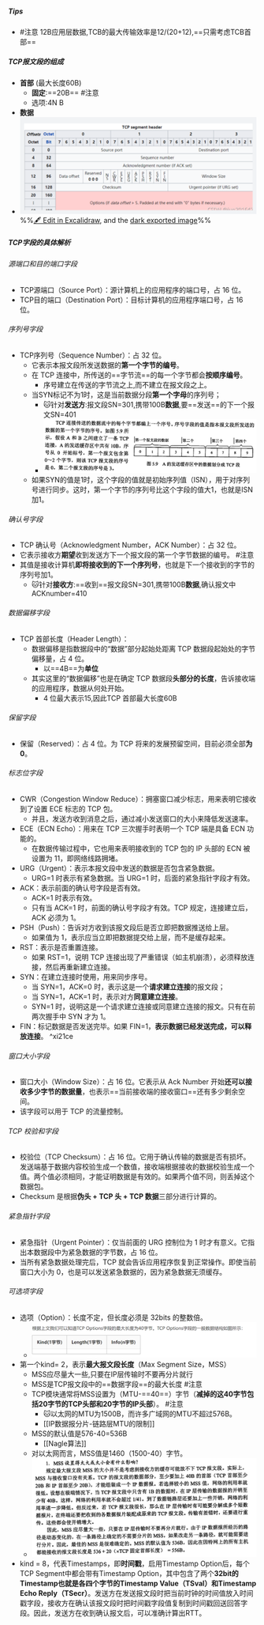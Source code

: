 ##### Tips
- #注意 12B应用层数据,TCB的最大传输效率是12/(20+12),==只需考虑TCB首部==
##### TCP报文段的组成
- **首部** (最大长度60B)
	- **固定**:==20B== #注意
	- 选项:4N B
- **数据**
- ![](attachments/TCP%E6%8A%A5%E6%96%87%E6%AE%B5%202022-11-08%2023.58.57.excalidraw.svg)
%%[🖋 Edit in Excalidraw](attachments/TCP%E6%8A%A5%E6%96%87%E6%AE%B5%202022-11-08%2023.58.57.excalidraw.md), and the [dark exported image](attachments/TCP%E6%8A%A5%E6%96%87%E6%AE%B5%202022-11-08%2023.58.57.excalidraw.dark.svg)%%
##### TCP字段的具体解析
###### 源端口和目的端口字段
-   TCP源端口（Source Port）：源计算机上的应用程序的端口号，占 16 位。
-   TCP目的端口（Destination Port）：目标计算机的应用程序端口号，占 16 位。
###### 序列号字段
- TCP序列号（Sequence Number）：占 32 位。
	- 它表示本报文段所发送数据的**第一个字节的编号**。
	- 在 TCP 连接中，所传送的==字节流==的每一个字节都会**按顺序编号**。
		- 序号建立在传送的字节流之上,而不建立在报文段之上。
	- 当SYN标记不为1时，这是当前数据分段**第一个字母**的序列号；
		- 🐱针对**发送方**:报文段SN=301,携带100B**数据**,要==发送==的下一个报文SN=401
		- ![](attachments/Pasted%20image%2020221110231009.png)
	- 如果SYN的值是1时，这个字段的值就是初始序列值（ISN），用于对序列号进行同步。这时，第一个字节的序列号比这个字段的值大1，也就是ISN加1。
###### 确认号字段
- TCP 确认号（Acknowledgment Number，ACK Number）：占 32 位。
- 它表示接收方**期望**收到发送方下一个报文段的第一个字节数据的编号。 #注意
- 其值是接收计算机**即将接收到的下一个序列号**，也就是下一个接收到的字节的序列号加1。
	- 🐱针对**接收方**:==收到==报文段SN=301,携带100B**数据**,确认报文中ACKnumber=410
###### 数据偏移字段
- TCP 首部长度（Header Length）：
	- 数据偏移是指数据段中的“数据”部分起始处距离 TCP 数据段起始处的字节偏移量，占 4 位。
		- 以==4B==为**单位**
	- 其实这里的“数据偏移”也是在确定 TCP 数据段**头部分的长度**，告诉接收端的应用程序，数据从何处开始。
		-  4 位最大表示15,因此TCP 首部最大长度60B
###### 保留字段
- 保留（Reserved）：占 4 位。为 TCP 将来的发展预留空间，目前必须全部**为 0**。
###### 标志位字段
-   CWR（Congestion Window Reduce）：拥塞窗口减少标志，用来表明它接收到了设置 ECE 标志的 TCP 包。
	- 并且，发送方收到消息之后，通过减小发送窗口的大小来降低发送速率。
-   ECE（ECN Echo）：用来在 TCP 三次握手时表明一个 TCP 端是具备 ECN 功能的。
	- 在数据传输过程中，它也用来表明接收到的 TCP 包的 IP 头部的 ECN 被设置为 11，即网络线路拥堵。
-   URG（Urgent）：表示本报文段中发送的数据是否包含紧急数据。
	- URG=1 时表示有紧急数据。当 URG=1 时，后面的紧急指针字段才有效。
-   ACK：表示前面的确认号字段是否有效。
	- ACK=1 时表示有效。
	- 只有当 ACK=1 时，前面的确认号字段才有效。TCP 规定，连接建立后，ACK 必须为 1。
-   PSH（Push）：告诉对方收到该报文段后是否立即把数据推送给上层。
	- 如果值为 1，表示应当立即把数据提交给上层，而不是缓存起来。
-   RST：表示是否重置连接。
	- 如果 RST=1，说明 TCP 连接出现了严重错误（如主机崩溃），必须释放连接，然后再重新建立连接。
-   SYN：在建立连接时使用，用来同步序号。
	- 当 SYN=1，ACK=0 时，表示这是一个**请求建立连接**的报文段；
	- 当 SYN=1，ACK=1 时，表示对方**同意建立连接**。
	- SYN=1 时，说明这是一个请求建立连接或同意建立连接的报文。只有在前两次握手中 SYN 才为 1。
-   FIN：标记数据是否发送完毕。如果 FIN=1，**表示数据已经发送完成，可以释放连接**。 ^xi21ce
###### 窗口大小字段
- 窗口大小（Window Size）：占 16 位。它表示从 Ack Number 开始**还可以接收多少字节的数据量**，也表示==当前接收端的接收窗口==还有多少剩余空间。
- 该字段可以用于 TCP 的流量控制。
###### TCP 校验和字段
- 校验位（TCP Checksum）：占 16 位。它用于确认传输的数据是否有损坏。发送端基于数据内容校验生成一个数值，接收端根据接收的数据校验生成一个值。两个值必须相同，才能证明数据是有效的。如果两个值不同，则丢掉这个数据包。
- Checksum 是根据**伪头 + TCP 头 + TCP 数据**三部分进行计算的。
###### 紧急指针字段
- 紧急指针（Urgent Pointer）：仅当前面的 URG 控制位为 1 时才有意义。它指出本数据段中为紧急数据的字节数，占 16 位。
- 当所有紧急数据处理完后，TCP 就会告诉应用程序恢复到正常操作。即使当前窗口大小为 0，也是可以发送紧急数据的，因为紧急数据无须缓存。
###### 可选项字段
- 选项（Option）：长度不定，但长度必须是 32bits 的整数倍。
	- ![](attachments/Pasted%20image%2020221111200834.png)
- 第一个kind= 2，表示**最大报文段长度**（Max Segment Size，MSS）
	- MSS应尽量大一些,只要在IP层传输时不要再分片就行
	- MSS是TCP报文段中的==数据字段==的最大长度 #注意
	- TCP模块通常将MSS设置为（MTU-==40==）字节（**减掉的这40字节包括20字节的TCP头部和20字节的IP头部**）。 #注意
		- 🐱以太网的MTU为1500B，而许多广域网的MTU不超过576B。
		- [[IP数据报分片-链路层MTU的限制]]
	- MSS的默认值是576-40=536B
		- [[Nagle算法]]
	- 对以太网而言，MSS值是1460（1500-40）字节。
	- ![](attachments/Pasted%20image%2020221111201417.png)
-  kind = 8，代表Timestamps，即**时间戳**，启用Timestamp Option后，每个TCP Segment中都会带有Timestamp Option，其中包含了两个**32bit的Timestamp也就是各四个字节的Timestamp Value（TSval）和Timestamp Echo Reply（TSecr）**。发送方在发送报文段时把当前时钟的时间值放入时间戳字段，接收方在确认该报文段时把时间戳字段值复制到时间戳回送回答字段。因此，发送方在收到确认报文后，可以准确计算出RTT。